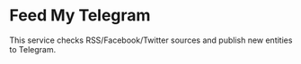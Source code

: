 # Feed My Telegram

This service checks RSS/Facebook/Twitter sources and publish new entities to Telegram.
